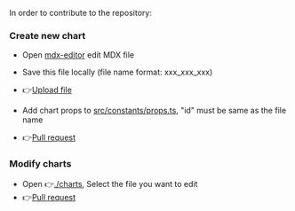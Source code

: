 
In order to contribute to the repository:

### Create new chart
- Open [mdx-editor](https://plothis.github.io/mdx-editor/) edit MDX file
- Save this file locally (file name format: xxx_xxx_xxx)
- 👉[Upload file](https://github.com/Plothis/gradict-charts-doc/upload/contribution/charts)

- Add chart props to [src/constants/props.ts](https://github.com/Plothis/gradict-charts-doc/blob/contribution/src/constants/props.ts), "id" must be same as the file name
- 👉[Pull request](https://github.com/Plothis/gradict-charts-doc/compare/master...contribution)


###  Modify charts

- Open 👉[./charts](https://github.com/Plothis/gradict-charts-doc/tree/contribution/charts), Select the file you want to edit
- 👉[Pull request](https://github.com/Plothis/gradict-charts-doc/compare/master...contribution)
